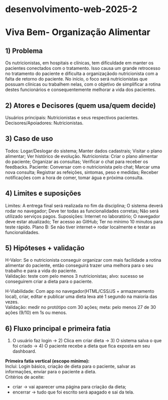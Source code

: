 # desenvolvimento-web-2025-2

# Viva Bem- Organização Alimentar

## 1) Problema
Os nutricionistas, em hospitais e clínicas, tem dificuldade em manter os pacientes conectados com o tratamento. Isso causa um grande retrocesso no tratamento do paciente e dificulta a organizaçãodo nutricionista com a falta de retorno do paciente.
No início, o foco será nutricionistas que possuam clínicas ou trabalhem nelas, com o objetivo de simplificar a rotina destes funcionários e consequentemente melhorar a vida dos pacientes.

## 2) Atores e Decisores (quem usa/quem decide)
Usuários principais: Nutricionistas e seus respectivos pacientes.
Decisores/Apoiadores: Nutricionistas.

## 3) Caso de uso
Todos: Logar/Deslogar do sistema; Manter dados cadastrais; Visitar o plano alimentar; Ver histórico de evolução.
Nutricionista: Criar o plano alimentar do paciente; Organizar as consultas; Verificar o chat para receber os feedbacks.
Paciente: Conversar com o nutricionista pelo chat; Marcar uma nova consulta; Registrar as refeições, sintomas, peso e medidas; Receber notificações com a hora de comer, tomar água e próxima consulta.

## 4) Limites e suposições
Limites: A entrega final será realizada no fim da disciplina; O sistema deverá rodar no navegador; Deve ter todas as funcionalidades corretas; Não será utilizado serviços pagos.
Suposições: Internet no laboratório; O navegador deve estar atualizado; Ter acesso ao GitHub; Ter no mínimo 10 minutos para teste rápido.
Plano B: Se não tiver internet-> rodar localmente e testar as funcionalidades.

## 5) Hipóteses + validação
H-Valor: Se o nutricionista conseguir organizar com mais facilidade a rotina alimentar do paciente, então conseguirá trazer uma melhora para o seu trabalho e para a vida do paciente.  
Validação: teste com pelo menos 3 nutricionistas; alvo: sucesso se conseguirem criar a dieta para o paciente.

H-Viabilidade: Com app no navegador(HTML/CSS/JS + armazenamento local), criar, editar e publicar uma dieta leva até 1 segundo na maioria das vezes.  
Validação: medir no protótipo com 30 ações; meta: pelo menos 27 de 30 ações (9/10) em 1s ou menos.

## 6) Fluxo principal e primeira fatia
1) O usuário faz login → 2) Clica em criar dieta → 3) O sistema salva o que foi criado → 4) O paciente recebe a dieta que fica exposta em seu dashboard.

**Primeira fatia vertical (escopo mínimo):**  
Inclui: Login básico, criação de dieta para o paciente, salvar as informações, enviar para o paciente a dieta.  
Critérios de aceite:
- criar -> vai aparecer uma página para criação da dieta;
- encerrar -> tudo que foi escrito será apagado e sai da tela.
